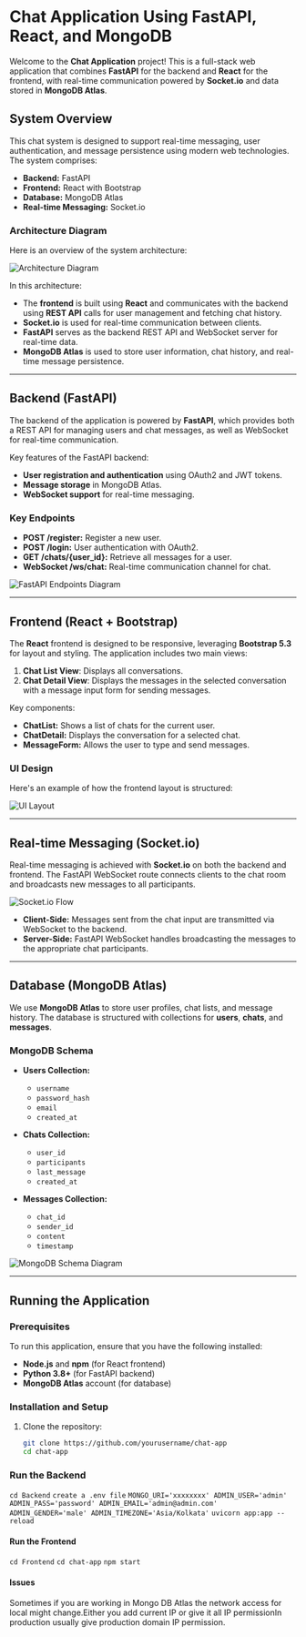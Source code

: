 # Chat Application Using FastAPI, React, and MongoDB

Welcome to the **Chat Application** project! This is a full-stack web application that combines **FastAPI** for the backend and **React** for the frontend, with real-time communication powered by **Socket.io** and data stored in **MongoDB Atlas**.

## System Overview

This chat system is designed to support real-time messaging, user authentication, and message persistence using modern web technologies. The system comprises:

- **Backend:** FastAPI
- **Frontend:** React with Bootstrap
- **Database:** MongoDB Atlas
- **Real-time Messaging:** Socket.io

### Architecture Diagram

Here is an overview of the system architecture:

![Architecture Diagram](assets/system-architecture.png)

In this architecture:
- The **frontend** is built using **React** and communicates with the backend using **REST API** calls for user management and fetching chat history.
- **Socket.io** is used for real-time communication between clients.
- **FastAPI** serves as the backend REST API and WebSocket server for real-time data.
- **MongoDB Atlas** is used to store user information, chat history, and real-time message persistence.

---

## Backend (FastAPI)

The backend of the application is powered by **FastAPI**, which provides both a REST API for managing users and chat messages, as well as WebSocket for real-time communication. 

Key features of the FastAPI backend:
- **User registration and authentication** using OAuth2 and JWT tokens.
- **Message storage** in MongoDB Atlas.
- **WebSocket support** for real-time messaging.

### Key Endpoints

- **POST /register:** Register a new user.
- **POST /login:** User authentication with OAuth2.
- **GET /chats/{user_id}:** Retrieve all messages for a user.
- **WebSocket /ws/chat:** Real-time communication channel for chat.

![FastAPI Endpoints Diagram](assets/api-endpoints.png)

---

## Frontend (React + Bootstrap)

The **React** frontend is designed to be responsive, leveraging **Bootstrap 5.3** for layout and styling. The application includes two main views:

1. **Chat List View**: Displays all conversations.
2. **Chat Detail View**: Displays the messages in the selected conversation with a message input form for sending messages.

Key components:
- **ChatList:** Shows a list of chats for the current user.
- **ChatDetail:** Displays the conversation for a selected chat.
- **MessageForm:** Allows the user to type and send messages.

### UI Design

Here's an example of how the frontend layout is structured:

![UI Layout](assets/ui-layout.png)

---

## Real-time Messaging (Socket.io)

Real-time messaging is achieved with **Socket.io** on both the backend and frontend. The FastAPI WebSocket route connects clients to the chat room and broadcasts new messages to all participants.

![Socket.io Flow](assets/socket-io-flow.png)

- **Client-Side:** Messages sent from the chat input are transmitted via WebSocket to the backend.
- **Server-Side:** FastAPI WebSocket handles broadcasting the messages to the appropriate chat participants.
  
---

## Database (MongoDB Atlas)

We use **MongoDB Atlas** to store user profiles, chat lists, and message history. The database is structured with collections for **users**, **chats**, and **messages**.

### MongoDB Schema

- **Users Collection:**
  - `username`
  - `password_hash`
  - `email`
  - `created_at`

- **Chats Collection:**
  - `user_id`
  - `participants`
  - `last_message`
  - `created_at`

- **Messages Collection:**
  - `chat_id`
  - `sender_id`
  - `content`
  - `timestamp`

![MongoDB Schema Diagram](assets/mongodb-schema.png)

---

## Running the Application

### Prerequisites

To run this application, ensure that you have the following installed:
- **Node.js** and **npm** (for React frontend)
- **Python 3.8+** (for FastAPI backend)
- **MongoDB Atlas** account (for database)

### Installation and Setup

1. Clone the repository:

   ```bash
   git clone https://github.com/yourusername/chat-app
   cd chat-app

### Run the Backend

`cd Backend`
`create a .env file`
`
MONGO_URI='xxxxxxxx'
ADMIN_USER='admin'
ADMIN_PASS='password'
ADMIN_EMAIL='admin@admin.com'
ADMIN_GENDER='male'
ADMIN_TIMEZONE='Asia/Kolkata'
`
`uvicorn app:app --reload`

#### Run the Frontend

`cd Frontend`
`cd chat-app`
`npm start`

#### Issues

Sometimes if you are working in Mongo DB Atlas the network access for local might change.Either you add current IP or give it all IP permissionIn production usually give production domain IP permission.